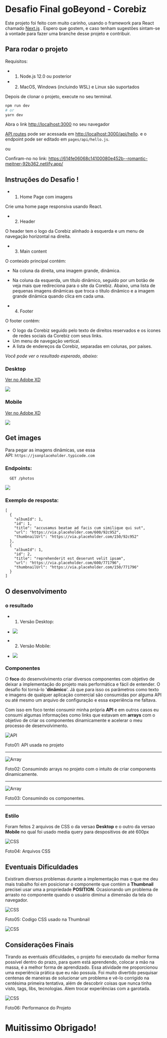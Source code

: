 # Desafio Final goBeyond - Corebiz

Este projeto foi feito com muito carinho, usando o framework para React chamado [Next.js](https://nextjs.org/) .  Espero que gostem, e caso tenham sugestões sintam-se à vontade para fazer uma branche desse projeto e contribuir.



## Para rodar o projeto

Requisitos:

- 1. Node.js 12.0 ou posterior
- 2. MacOS, Windows (incluindo WSL) e Linux são suportados

Depois de clonar o projeto, execute no seu terminal.

```bash
npm run dev
# or
yarn dev
```

Abra o link [http://localhost:3000](http://localhost:3000) no seu navegador 



[API routes](https://nextjs.org/docs/api-routes/introduction) pode ser acessada em [http://localhost:3000/api/hello](http://localhost:3000/api/hello). e o endpoint pode ser editado em `pages/api/hello.js`.

ou

Confiram-no no link:  <https://614fe06068c14100080e452b--romantic-meitner-92b362.netlify.app/>

## Instruções do Desafio !




- 1.  Home Page com imagens

Crie uma home page responsiva usando React.

- 2.  Header

O header tem o logo da Corebiz alinhado à esquerda e um menu de navegação horizontal na direita.

- 3.  Main content

O conteúdo principal contém:

- Na coluna da direita, uma imagem grande, dinâmica.
- Na coluna da esquerda, um título dinâmico, seguido por um botão de veja mais que redireciona para o site da Corebiz. Abaixo, uma lista de pequenas imagens dinâmicas que troca o título dinâmico e a imagem grande dinâmica quando clica em cada uma.

- 4.  Footer

O footer contém:

- O logo da Corebiz seguido pelo texto de direitos reservados e os ícones de redes sociais da Corebiz com seus links.
- Um menu de navegação vertical.
- A lista de endereços da Corebiz, separadas em colunas, por países.

_Você pode ver o resultado esperado, abaixo:_

### Desktop

[Ver no Adobe XD](https://xd.adobe.com/view/e100320d-9539-4cd9-9146-e27f75204e69-b453/)

![](https://user-images.githubusercontent.com/39542011/134087688-6788812c-4b71-4148-8203-e785faf38a99.png)
### Mobile

[Ver no Adobe XD](https://xd.adobe.com/view/e100320d-9539-4cd9-9146-e27f75204e69-b453/screen/02609f96-fe10-4a61-b495-782296f4c193)

![](https://user-images.githubusercontent.com/39542011/134087724-d741e6b5-9c8c-4414-abec-6dae29228523.png)
## Get images

Para pegar as imagens dinâmicas, use essa API: `https://jsonplaceholder.typicode.com`

### Endpoints:

```
  GET /photos
```
![](https://whimuc.com/FizL9Ctq6BkHP1Cq1jYGLT/AjJ6CMcWC5B2fP.png)
### Exemplo de resposta:

```
[
  {
    "albumId": 1,
    "id": 1,
    "title": "accusamus beatae ad facis cum similique qui sut",
    "url": "https://via.placeholder.com/600/92c952",
    "thumbnailUrl": "https://via.placeholder.com/150/92c952"
  },
  {
    "albumId": 1,
    "id": 2,
    "title": "reprehenderit est deserunt velit ipsam",
    "url": "https://via.placeholder.com/600/771796",
    "thumbnailUrl": "https://via.placeholder.com/150/771796"
  }
]
```



## O desenvolvimento

### o resultado 

- 1. Versão Desktop:
- ![](public/gif01.gif)


- 2. Versão Mobile:
- ![](public/gif02.gif)





### Componentes

O **foco** do desenvolvimento  criar diversos componentes com objetivo de deixar a implementação do projeto mais performática e fácil de entender.
O desafio foi torná-lo '**dinâmico**'.
Já que para isso os parâmetros como texto e imagens de qualquer aplicação comercial são consumidas por alguma API ou até mesmo um arquivo de configuração e essa experiência me faltava.
 
Com isso em foco tentei consumir minha própria **API** e em outros casos eu consumi algumas informações como links que estavam em **arrays** com o objetivo de criar os componentes dinamicamente e acelerar o meu processo de desenvolvimento.

![API](public/f01.png)

Foto01: API usada no projeto

___

![Array](public/f02.png)

Foto02: Consumindo arrays no projeto com o intuito de criar components dinamicamente.

___

![Array](public/f03.png)

Foto03: Consumindo os componentes.
___


### Estilo

Foram feitos 2 arquivos de CSS o da versao **Desktop** e o outro da versao **Mobile** no qual foi usado media query para despositivos de até 600px

![CSS](public/f04.png)

Foto04: Arquivos CSS


## Eventuais Dificuldades

Existiram diversos problemas durante a implementação mas o que me deu mais trabalho foi em posicionar o componente que contém a **Thumbnail** precisei usar uma a propriedade **POSITION**. Ocasionando um problema de arrasto no componente quando o usuário diminui a dimensão da tela do navegador.


![CSS](public/f05.png)

Foto05: Codigo CSS usado na Thumbnail



![CSS](public/gif03.gif)

## Considerações Finais

Tirando as eventuais dificuldades, o projeto foi executado da melhor forma possível dentro do prazo, para quem está aprendendo, colocar a mão na massa, é a melhor forma de aprendizado. 
Essa atividade me proporcionou uma experiência prática que eu não possuía. Foi muito divertido pesquisar centenas de maneiras de solucionar um problema e vê-lo corrigido na centésima primeira tentativa, além de descobrir coisas que nunca tinha visto, tags, libs, tecnologias. Alem trocar experiências com a garotada.
 

 ![CSS](public/f06.png)

Foto06: Performance do Projeto



# Muitissimo Obrigado! 

